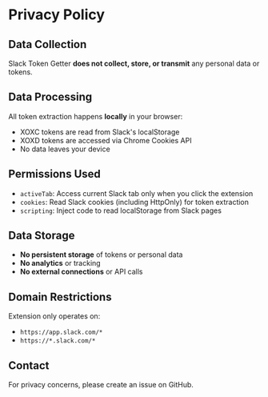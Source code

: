 # Privacy Policy

## Data Collection
Slack Token Getter **does not collect, store, or transmit** any personal data or tokens.

## Data Processing
All token extraction happens **locally** in your browser:
- XOXC tokens are read from Slack's localStorage
- XOXD tokens are accessed via Chrome Cookies API
- No data leaves your device

## Permissions Used
- `activeTab`: Access current Slack tab only when you click the extension
- `cookies`: Read Slack cookies (including HttpOnly) for token extraction
- `scripting`: Inject code to read localStorage from Slack pages

## Data Storage
- **No persistent storage** of tokens or personal data
- **No analytics** or tracking
- **No external connections** or API calls

## Domain Restrictions
Extension only operates on:
- `https://app.slack.com/*`
- `https://*.slack.com/*`

## Contact
For privacy concerns, please create an issue on GitHub.